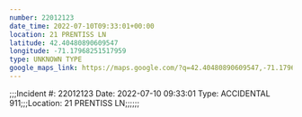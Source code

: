 ```yaml
---
number: 22012123
date_time: 2022-07-10T09:33:01+00:00
location: 21 PRENTISS LN
latitude: 42.40480890609547
longitude: -71.17968251517959
type: UNKNOWN TYPE
google_maps_link: https://maps.google.com/?q=42.40480890609547,-71.17968251517959
---
```


;;;Incident #: 22012123  Date: 2022-07-10 09:33:01   Type: ACCIDENTAL 911;;;Location: 21 PRENTISS LN;;;;;;
